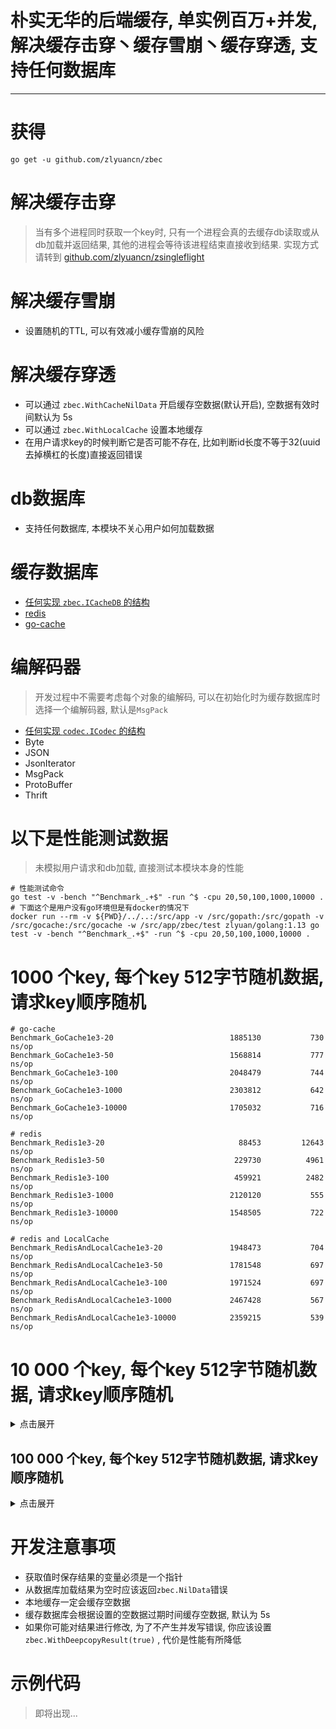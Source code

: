 # 朴实无华的后端缓存, 单实例百万+并发, 解决缓存击穿丶缓存雪崩丶缓存穿透, 支持任何数据库

---

# 获得
`go get -u github.com/zlyuancn/zbec`

# 解决缓存击穿

> 当有多个进程同时获取一个key时, 只有一个进程会真的去缓存db读取或从db加载并返回结果, 其他的进程会等待该进程结束直接收到结果. 实现方式请转到 [github.com/zlyuancn/zsingleflight](https://github.com/zlyuancn/zsingleflight)

# 解决缓存雪崩

+ 设置随机的TTL, 可以有效减小缓存雪崩的风险

# 解决缓存穿透

+ 可以通过 `zbec.WithCacheNilData` 开启缓存空数据(默认开启), 空数据有效时间默认为 5s
+ 可以通过 `zbec.WithLocalCache` 设置本地缓存
+ 在用户请求key的时候判断它是否可能不存在, 比如判断id长度不等于32(uuid去掉横杠的长度)直接返回错误

# db数据库
+ 支持任何数据库, 本模块不关心用户如何加载数据

# 缓存数据库
+ [任何实现 `zbec.ICacheDB` 的结构](cachedb.go)
+ [redis](./cachedb/redis/c.go)
+ [go-cache](./cachedb/go_cache/c.go)

# 编解码器

> 开发过程中不需要考虑每个对象的编解码, 可以在初始化时为缓存数据库时选择一个编解码器, 默认是`MsgPack`

+ [任何实现 `codec.ICodec` 的结构](./codec/codec.go)
+ Byte
+ JSON
+ JsonIterator
+ MsgPack
+ ProtoBuffer
+ Thrift

# 以下是性能测试数据

> 未模拟用户请求和db加载, 直接测试本模块本身的性能

```shell script
# 性能测试命令
go test -v -bench "^Benchmark_.+$" -run ^$ -cpu 20,50,100,1000,10000 .
# 下面这个是用户没有go环境但是有docker的情况下
docker run --rm -v ${PWD}/../..:/src/app -v /src/gopath:/src/gopath -v /src/gocache:/src/gocache -w /src/app/zbec/test zlyuan/golang:1.13 go test -v -bench "^Benchmark_.+$" -run ^$ -cpu 20,50,100,1000,10000 .
```

# 1000 个key, 每个key 512字节随机数据, 请求key顺序随机

```
# go-cache
Benchmark_GoCache1e3-20                     	 1885130	       730 ns/op
Benchmark_GoCache1e3-50                     	 1568814	       777 ns/op
Benchmark_GoCache1e3-100                    	 2048479	       744 ns/op
Benchmark_GoCache1e3-1000                   	 2303812	       642 ns/op
Benchmark_GoCache1e3-10000                  	 1705032	       716 ns/op

# redis
Benchmark_Redis1e3-20                       	   88453	     12643 ns/op
Benchmark_Redis1e3-50                       	  229730	      4961 ns/op
Benchmark_Redis1e3-100                      	  459921	      2482 ns/op
Benchmark_Redis1e3-1000                     	 2120120	       555 ns/op
Benchmark_Redis1e3-10000                    	 1548505	       722 ns/op

# redis and LocalCache
Benchmark_RedisAndLocalCache1e3-20          	 1948473	       704 ns/op
Benchmark_RedisAndLocalCache1e3-50          	 1781548	       697 ns/op
Benchmark_RedisAndLocalCache1e3-100         	 1971524	       697 ns/op
Benchmark_RedisAndLocalCache1e3-1000        	 2467428	       567 ns/op
Benchmark_RedisAndLocalCache1e3-10000       	 2359215	       539 ns/op
```


# 10 000 个key, 每个key 512字节随机数据, 请求key顺序随机

<details>
<summary>点击展开</summary>
<pre><code>
# go-cache
Benchmark_GoCache1e4-20                     	 2310266	       495 ns/op
Benchmark_GoCache1e4-50                     	 1808149	       734 ns/op
Benchmark_GoCache1e4-100                    	 1820456	       646 ns/op
Benchmark_GoCache1e4-1000                   	 2386491	       639 ns/op
Benchmark_GoCache1e4-10000                  	 2307810	       490 ns/op
<br/>
# redis
Benchmark_Redis1e4-20                       	  102188	     11582 ns/op
Benchmark_Redis1e4-50                       	  229939	      4651 ns/op
Benchmark_Redis1e4-100                      	  518737	      2286 ns/op
Benchmark_Redis1e4-1000                     	 2165594	       576 ns/op
Benchmark_Redis1e4-10000                    	 1486389	       753 ns/op
<br/>
# redis and LocalCache
Benchmark_RedisAndLocalCache1e4-20          	  141720	      8330 ns/op
Benchmark_RedisAndLocalCache1e4-50          	  386697	      2975 ns/op
Benchmark_RedisAndLocalCache1e4-100         	  595728	      1722 ns/op
Benchmark_RedisAndLocalCache1e4-1000        	 2459406	       516 ns/op
Benchmark_RedisAndLocalCache1e4-10000       	 2012082	       606 ns/op
</code></pre>
</details>

## 100 000 个key, 每个key 512字节随机数据, 请求key顺序随机

<details>
<summary>点击展开</summary>
<pre><code>
# go-cache
Benchmark_GoCache1e5-20                     	 1325640	       873 ns/op
Benchmark_GoCache1e5-50                     	 2432680	       625 ns/op
Benchmark_GoCache1e5-100                    	 2065634	       737 ns/op
Benchmark_GoCache1e5-1000                   	 2319595	       657 ns/op
Benchmark_GoCache1e5-10000                  	 2056987	       602 ns/op
<br/>
# redis
Benchmark_Redis1e5-20                       	   96511	     12034 ns/op
Benchmark_Redis1e5-50                       	  220322	      5035 ns/op
Benchmark_Redis1e5-100                      	  461415	      2308 ns/op
Benchmark_Redis1e5-1000                     	 2163451	       615 ns/op
Benchmark_Redis1e5-10000                    	 1538402	       710 ns/op
<br/>
# redis and LocalCache
Benchmark_RedisAndLocalCache1e5-20          	   99225	     11235 ns/op
Benchmark_RedisAndLocalCache1e5-50          	  248864	      4999 ns/op
Benchmark_RedisAndLocalCache1e5-100         	  427542	      2480 ns/op
Benchmark_RedisAndLocalCache1e5-1000        	 2517938	       566 ns/op
Benchmark_RedisAndLocalCache1e5-10000       	 1857760	       562 ns/op
</code></pre>
</details>

# 开发注意事项

+ 获取值时保存结果的变量必须是一个指针
+ 从数据库加载结果为空时应该返回`zbec.NilData`错误
+ 本地缓存一定会缓存空数据
+ 缓存数据库会根据设置的空数据过期时间缓存空数据, 默认为 5s
+ 如果你可能对结果进行修改, 为了不产生并发写错误, 你应该设置 `zbec.WithDeepcopyResult(true)` , 代价是性能有所降低

# 示例代码

> 即将出现...
